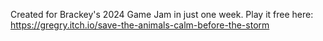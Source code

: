Created for Brackey's 2024 Game Jam in just one week.
Play it free here: https://gregry.itch.io/save-the-animals-calm-before-the-storm
